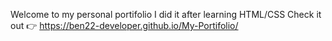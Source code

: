 Welcome to my personal portifolio I did it after learning HTML/CSS
Check it out 👉 https://ben22-developer.github.io/My-Portifolio/
